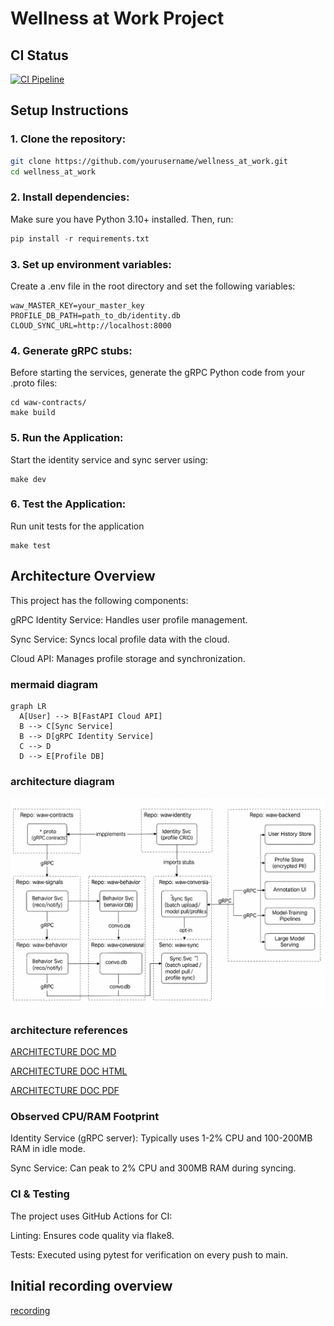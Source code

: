 # Wellness at Work Project

## CI Status
[![CI Pipeline](https://github.com/a1nn1997/waw-testcase-backend/actions/workflows/ci.yml/badge.svg)](https://github.com/a1nn1997/waw-testcase-backend/actions/workflows/ci.yml)

## Setup Instructions

### 1. Clone the repository:
```bash
git clone https://github.com/yourusername/wellness_at_work.git
cd wellness_at_work
```
### 2. Install dependencies:

Make sure you have Python 3.10+ installed. Then, run:

```python
pip install -r requirements.txt
```

### 3. Set up environment variables:
Create a .env file in the root directory and set the following variables:

```.env
waw_MASTER_KEY=your_master_key
PROFILE_DB_PATH=path_to_db/identity.db
CLOUD_SYNC_URL=http://localhost:8000
```

### 4. Generate gRPC stubs:
Before starting the services, generate the gRPC Python code from your .proto files:
```shell
cd waw-contracts/
make build
```

### 5. Run the Application:
Start the identity service and sync server using:
```shell
make dev
```

### 6. Test the Application:
  Run unit tests for the application
```shell
make test
```

## Architecture Overview

This project has the following components:

gRPC Identity Service: Handles user profile management.

Sync Service: Syncs local profile data with the cloud.

Cloud API: Manages profile storage and synchronization.

### mermaid diagram
```mermaid
graph LR
  A[User] --> B[FastAPI Cloud API]
  B --> C[Sync Service]
  B --> D[gRPC Identity Service]
  C --> D
  D --> E[Profile DB]
```

### architecture diagram
![Updated component diagram](docs/architect_diag.png)

### architecture references

[ARCHITECTURE DOC MD](docs/architecture_docs_updated.md)

[ARCHITECTURE DOC HTML](docs/architecture_docs.html)

[ARCHITECTURE DOC PDF](docs/architecture.docx)

### Observed CPU/RAM Footprint

Identity Service (gRPC server): Typically uses 1-2% CPU and 100-200MB RAM in idle mode.

Sync Service: Can peak to 2% CPU and 300MB RAM during syncing.

### CI & Testing
The project uses GitHub Actions for CI:

Linting: Ensures code quality via flake8.

Tests: Executed using pytest for verification on every push to main.

## Initial recording overview
[recording](docs/screen-capture.webm)
